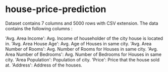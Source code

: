 # house-price-prediction
Dataset contains 7 columns and 5000 rows with CSV extension. The data contains the following columns :

'Avg. Area Income': Avg. Income of householder of the city house is located in.
'Avg. Area House Age': Avg. Age of Houses in same city.
'Avg. Area Number of Rooms': Avg. Number of Rooms for Houses in same city.
'Avg. Area Number of Bedrooms': Avg. Number of Bedrooms for Houses in same city.
'Area Population': Population of city.
'Price': Price that the house sold at.
'Address': Address of the houses.
